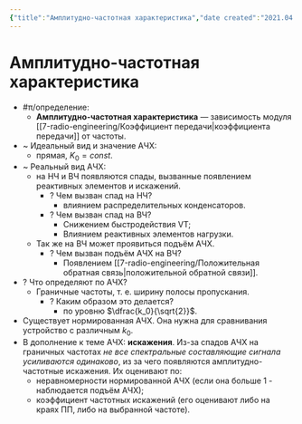```yaml
---
{"title":"Амплитудно-частотная характеристика","date created":"2021.04.14, 10:39","date modified":"2022.10.14, 14:12","aliases":["АЧХ"],"tags":["схемотехника","рпру"],"dg-publish":true,"permalink":"/7-radio-engineering/amplitudno-chastotnaya-harakteristika/","dgPassFrontmatter":true}
---
```



# Амплитудно-частотная характеристика

- #π/определение:
	- **Амплитудно-частотная характеристика** — зависимость модуля [[7-radio-engineering/Коэффициент передачи\|коэффициента передачи]] от частоты.
- ~ Идеальный вид и значение АЧХ:
	- прямая, $K_0=const$.
- ~ Реальный вид АЧХ:
	- на НЧ и ВЧ появляются спады, вызванные появлением реактивных элементов и искажений.
		- ? Чем вызван спад на НЧ?
			- влиянием распределительных конденсаторов.
		- ? Чем вызван спад на ВЧ?
			- Снижением быстродействия VT;
			- Влиянием реактивных элементов нагрузки.
	- Так же на ВЧ может проявиться подъём АЧХ.
		- ? Чем вызван подъём АЧХ на ВЧ?
			- Появлением [[7-radio-engineering/Положительная обратная связь\|положительной обратной связи]].
- ? Что определяют по АЧХ?
	- Граничные частоты, т. е. ширину полосы пропускания.
		- ? Каким образом это делается?
			- по уровню $\dfrac{k_0}{\sqrt{2}}$.
- Существует нормированная АЧХ. Она нужна для сравнивания устройство с различным $k_0$.
- В дополнение к теме АЧХ: **искажения**. Из-за спадов АЧХ на граничных частотах *не все спектральные составляющие сигнала усиливаются одинаково*, из за чего появляются амплитудно-частотные искажения. Их оценивают по:
	- неравномерности нормированной АЧХ (если она больше 1 - наблюдается подъём АЧХ);
	- коэффициент частотных искажений (его оценивают либо на краях ПП, либо на выбранной частоте).

